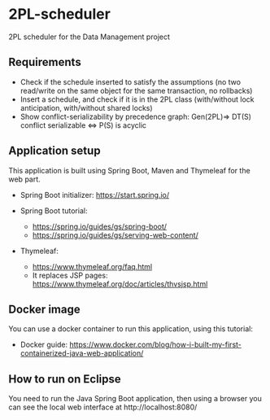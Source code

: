 # 2PL-scheduler

2PL scheduler for the Data Management project

## Requirements

- Check if the schedule inserted to satisfy the assumptions (no two read/write on the same object for the same transaction, no rollbacks)
- Insert a schedule, and check if it is in the 2PL class (with/without lock anticipation, with/without shared locks)
- Show conflict-serializability by precedence graph: Gen(2PL)=> DT(S) conflict serializable <=> P(S) is acyclic

## Application setup

This application is built using Spring Boot, Maven and Thymeleaf for the web part.

- Spring Boot initializer: https://start.spring.io/
- Spring Boot tutorial:

	- https://spring.io/guides/gs/spring-boot/
	- https://spring.io/guides/gs/serving-web-content/
- Thymeleaf:

	- https://www.thymeleaf.org/faq.html 
	- It replaces JSP pages: https://www.thymeleaf.org/doc/articles/thvsjsp.html

## Docker image

You can use a docker container to run this application, using this tutorial:

- Docker guide: https://www.docker.com/blog/how-i-built-my-first-containerized-java-web-application/

## How to run on Eclipse

You need to run the Java Spring Boot application, then using a browser you can see the local web interface at http://localhost:8080/
